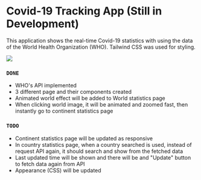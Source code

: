 # Covid-19 Tracking App (Still in Development)

This application shows the real-time Covid-19 statistics with using the data of the World Health Organization (WHO). Tailwind CSS was used for styling.

![](https://github.com/tatoline/covid-19_tracking_app/blob/master/view.gif)

### `DONE`
- WHO's API implemented
- 3 different page and their components created
- Animated world effect will be added to World statistics page
- When clicking world image, it will be animated and zoomed fast, then instantly go to continent statistics page

### `TODO`
- Continent statistics page will be updated as responsive
- In country statistics page, when a country searched is used, instead of request API again, it should search and show from the fetched data
- Last updated time will be shown and there will be and "Update" button to fetch data again from API
- Appearance (CSS) will be updated